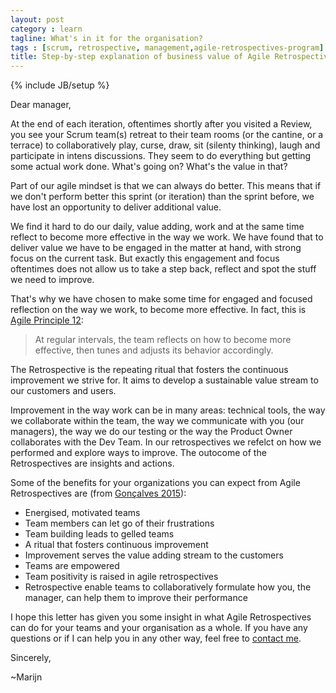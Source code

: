 ```yaml
---
layout: post
category : learn
tagline: What's in it for the organisation?
tags : [scrum, retrospective, management,agile-retrospectives-program]
title: Step-by-step explanation of business value of Agile Retrospectives to management
---
```

{% include JB/setup %}

Dear manager,

At the end of each iteration, oftentimes shortly after you visited a Review, you see your Scrum team(s) retreat to their team rooms (or the cantine, or a terrace) to collaboratively play, curse, draw, sit (silenty thinking), laugh and participate in intens discussions. They seem to do everything but getting some actual work done. What's going on? What's the value in that?

Part of our agile mindset is that we can always do better. This means that if we don't perform better this sprint (or iteration) than the sprint before, we have lost an opportunity to deliver additional value. 

We find it hard to do our daily, value adding, work and at the same time reflect to become more effective in the way we work. We have found that to deliver value we have to be engaged in the matter at hand, with strong focus on the current task. But exactly this engagement and focus oftentimes does not allow us to take a step back, reflect and spot the stuff we need to improve.

That's why we have chosen to make some time for engaged and focused reflection on the way we work, to become more effective. In fact, this is [Agile Principle 12]:

> At regular intervals, the team reflects on how to become more effective, 
> then tunes and adjusts its behavior accordingly.

The Retrospective is the repeating ritual that fosters the continuous improvement we strive for. It aims to develop a sustainable value stream to our customers and users.

Improvement in the way work can be in many areas: technical tools, the way we collaborate within the team, the way we communicate with you (our managers), the way we do our testing or the way the Product Owner collaborates with the Dev Team. In our retrospectives we refelct on how we performed and explore ways to improve. The outocome of the Retrospectives are insights and actions.

Some of the benefits for your organizations you can expect from Agile Retrospectives are (from [Gonçalves 2015]):

 * Energised, motivated teams
 * Team members can let go of their frustrations
 * Team building leads to gelled teams
 * A ritual that fosters continuous improvement
 * Improvement serves the value adding stream to the customers
 * Teams are empowered
 * Team positivity is raised in agile retrospectives
 * Retrospective enable teams to collaboratively formulate how you, the manager, can help them to improve their performance

I hope this letter has given you some insight in what Agile Retrospectives can do for your teams and your organisation as a whole. If you have any questions or if I can help you in any other way, feel free to [contact me].

Sincerely,

~Marijn

 [Agile Principle 12]: http://agilemanifesto.org/principles.html
 [contact me]: /pages/contact.html
 [Gonçalves 2015]: https://oikosofyseries.com/agile-retrospectives-free-program



